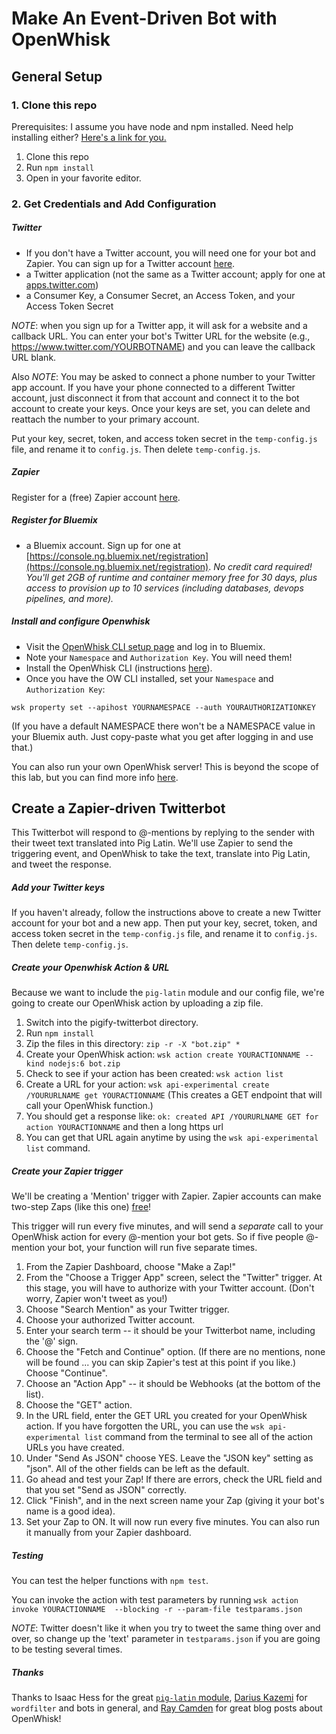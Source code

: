 # Make An Event-Driven Bot with OpenWhisk

## General Setup

### 1. Clone this repo

Prerequisites: I assume you have node and npm installed. Need help installing either? [Here's a link for you.](http://blog.npmjs.org/post/85484771375/how-to-install-npm)

1. Clone this repo
2. Run `npm install`
3. Open in your favorite editor.

### 2. Get Credentials and Add Configuration

##### Twitter
* If you don't have a Twitter account, you will need one for your bot and Zapier. You can sign up for a Twitter account [here](https://twitter.com).
* a Twitter application (not the same as a Twitter account; apply for one at [apps.twitter.com](apps.twitter.com))
* a Consumer Key, a Consumer Secret, an Access Token, and your Access Token Secret

_NOTE_: when you sign up for a Twitter app, it will ask for a website and a callback URL. You can enter your bot's Twitter URL for the website (e.g., https://www.twitter.com/YOURBOTNAME) and you can leave the callback URL blank.

Also _NOTE_: You may be asked to connect a phone number to your Twitter app account. If you have your phone connected to a different Twitter account, just disconnect it from that account and connect it to the bot account to create your keys. Once your keys are set, you can delete and reattach the number to your primary account.

Put your key, secret, token, and access token secret in the `temp-config.js` file, and rename it to `config.js`. Then delete `temp-config.js`.

##### Zapier
Register for a (free) Zapier account [here](https://zapier.com).

##### Register for Bluemix

* a Bluemix account. Sign up for one at [https://console.ng.bluemix.net/registration](https://console.ng.bluemix.net/registration). *No credit card required! You'll get 2GB of runtime and container memory free for 30 days, plus access to provision up to 10 services (including databases, devops pipelines, and more).*


##### Install and configure Openwhisk
* Visit the [OpenWhisk CLI setup page](https://console.ng.bluemix.net/openwhisk/cli) and log in to Bluemix.
* Note your `Namespace` and `Authorization Key`. You will need them!
* Install the OpenWhisk CLI (instructions [here](https://console.ng.bluemix.net/docs/openwhisk/openwhisk_cli.html#openwhisk-cli)).
* Once you have the OW CLI installed, set your `Namespace` and `Authorization Key`:

`wsk property set --apihost YOURNAMESPACE --auth YOURAUTHORIZATIONKEY`

(If you have a default NAMESPACE there won't be a NAMESPACE value in your Bluemix auth. Just copy-paste what you get after logging in and use that.)

You can also run your own OpenWhisk server! This is beyond the scope of this lab, but you can find more info [here](https://github.com/openwhisk/openwhisk).

## Create a Zapier-driven Twitterbot

This Twitterbot will respond to @-mentions by replying to the sender with their tweet text translated into Pig Latin. We'll use Zapier to send the triggering event, and OpenWhisk to take the text, translate into Pig Latin, and tweet the response. 

##### Add your Twitter keys

If you haven't already, follow the instructions above to create a new Twitter account for your bot and a new app. Then put your key, secret, token, and access token secret in the `temp-config.js` file, and rename it to `config.js`. Then delete `temp-config.js`.

##### Create your Openwhisk Action & URL

Because we want to include the `pig-latin` module and our config file, we're going to create our OpenWhisk action by uploading a zip file.

 1. Switch into the pigify-twitterbot directory.
 2. Run `npm install`
 3. Zip the files in this directory: `zip -r -X "bot.zip" *` 
 4. Create your OpenWhisk action: `wsk action create YOURACTIONNAME --kind nodejs:6 bot.zip`
 5. Check to see if your action has been created: `wsk action list`
 6. Create a URL for your action: `wsk api-experimental create /YOURURLNAME get YOURACTIONNAME` (This creates a GET endpoint that will call your OpenWhisk function.)
 7. You should get a response like: `ok: created API /YOURURLNAME GET for action YOURACTIONNAME` and then a long https url
 8. You can get that URL again anytime by using the `wsk api-experimental list` command.

##### Create your Zapier trigger
We'll be creating a 'Mention' trigger with Zapier. Zapier accounts can make two-step Zaps (like this one) [free](https://zapier.com/pricing/)! 

This trigger will run every five minutes, and will send a *separate* call to your OpenWhisk action for every @-mention your bot gets. So if five people @-mention your bot, your function will run five separate times.

1. From the Zapier Dashboard, choose "Make a Zap!"
2. From the "Choose a Trigger App" screen, select the "Twitter" trigger. At this stage, you will have to authorize with your Twitter account. (Don't worry, Zapier won't tweet as you!)
2. Choose "Search Mention" as your Twitter trigger.
2. Choose your authorized Twitter account.
3. Enter your search term -- it should be your Twitterbot name, including the '@' sign.
4. Choose the "Fetch and Continue" option. (If there are no mentions, none will be found ... you can skip Zapier's test at this point if you like.) Choose "Continue".
5. Choose an "Action App" -- it should be Webhooks (at the bottom of the list).
6. Choose the "GET" action.
7. In the URL field, enter the GET URL you created for your OpenWhisk action. If you have forgotten the URL, you can use the `wsk api-experimental list` command from the terminal to see all of the action URLs you have created.
8. Under "Send As JSON" choose YES. Leave the "JSON key" setting as "json". All of the other fields can be left as the default.
9. Go ahead and test your Zap! If there are errors, check the URL field and that you set "Send as JSON" correctly.
10. Click "Finish", and in the next screen name your Zap (giving it your bot's name is a good idea).
11. Set your Zap to ON. It will now run every five minutes. You can also run it manually from your Zapier dashboard.



##### Testing

You can test the helper functions with `npm test`.

You can invoke the action with test parameters by running `wsk action invoke YOURACTIONNAME  --blocking -r --param-file testparams.json`

_NOTE_: Twitter doesn't like it when you try to tweet the same thing over and over, so change up the 'text' parameter in `testparams.json` if you are going to be testing several times.

##### Thanks
Thanks to Isaac Hess for the great [`pig-latin` module](https://github.com/isaachess/pig-latin), [Darius Kazemi](https://github.com/dariusk) for `wordfilter` and bots in general, and [Ray Camden](https://www.raymondcamden.com/) for great blog posts about OpenWhisk!

